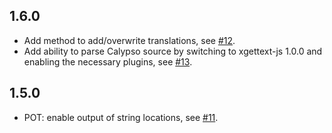 1.6.0
-----
- Add method to add/overwrite translations, see [#12](https://github.com/Automattic/i18n-calypso/pull/12).
- Add ability to parse Calypso source by switching to xgettext-js 1.0.0 and enabling the necessary plugins, see [#13](https://github.com/Automattic/i18n-calypso/pull/13).

1.5.0
-----
- POT: enable output of string locations, see [#11](https://github.com/Automattic/i18n-calypso/pull/12).
